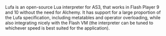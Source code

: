 Lufa is an open-source Lua interpreter for AS3, that works in Flash Player 9 and 10 without the need for Alchemy. It has support for a large proportion of the Lufa specification, including metatables and operator overloading, while also integrating nicely with the Flash VM (the interpreter can be tuned to whichever speed is best suited for the application).